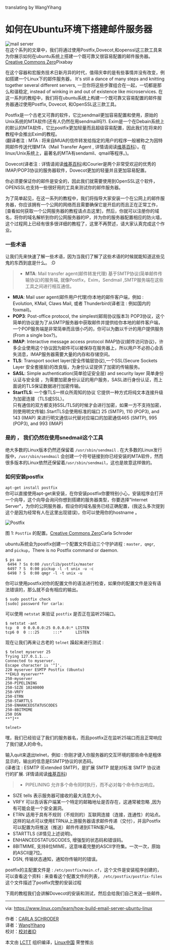 translating by WangYihang  
  
如何在Ubuntu环境下搭建邮件服务器  
============================================================  
  
 ![mail server](https://www.linux.com/sites/lcom/files/styles/rendered_file/public/mail-stack.jpg?itok=SVMfa8WZ "mail server")   
在这个系列的文章中，我们将通过使用Postfix,Dovecot,和openssl这三款工具来为你展示如何在ubuntu系统上搭建一个既可靠又很容易配置的邮件服务器。[Creative Commons Zero][2]Pixabay  
  
在这个容器和宏服务技术日新月异的时代，值得庆幸的是有些事情并没有改变，例如搭建一个Linux下的邮件服务器， It's still a dance of many steps and knitting together several different servers, 一旦你将这些步骤组合在一起，一切都是那么和谐稳定, instead of winking in and out of existence like microservices. 在这一系列的教程中，我们将在ubuntu系统上构建一个既可靠又容易配置的邮件服务器通过使用Postfix, Dovecot, 和OpenSSL这三款工具。  
  
Postfix是一个古老又可靠的软件，它比sendmail更加容易配置和使用，原始的Unix系统的MTA软件(还有人仍然在用sendmail吗?). Exim是一个在Debain系统上的默认的MTA软件，它比postfix更加轻量而且超级容易配置，因此我们在将来的教程中会推出Exim的教程。  
(翻译者注 : MTA : 将来自MUA的信件转发给指定的用户的程序一般被称之为因特网邮件传送代理MTA（Mail Transfer Agent , 详情请阅读[维基百科](https://en.wikipedia.org/wiki/Message_transfer_agent)）。在linux/Unix系统上，最著名的MTA有sendamil、qmail等程序。)。  
  
  
Dovecot(译者注 : 详情请阅读[维基百科](https://en.wikipedia.org/wiki/Dovecot_(software)))和Courier是两个非常受欢迎的优秀的IMAP/POP3协议的服务器软件，Dovecot更加的轻量并且更加容易配置。  
  
你必须要保证你的邮件是安全的，因此我们就需要使用到OpenSSL这个软件，OPENSSL也支持一些很好用的工具来测试你的邮件服务器。  
  
为了简单起见，在这一系列的教程中，我们将指导大家安装一个在公网上的邮件服务器，你应该拥有一个公网的网络而且需要确保它是开启的而且正在正常工作，[查看如何获取一个公网服务器的教程请点击这里]，然后，你就可以注册你的域名，将你的域名解析到你的公网服务器的IP，并为你的服务器配置相应的防火墙，这个过程网上已经有很多很详细的教程了，这里不再赘述，请大家认真完成这个作业。  
  
### 一些术语  
  
让我们先来快速了解一些术语，因为当我们了解了这些术语的时候就能知道这些见鬼的东西到底是什么。 :D  
  
> *   **MTA**: Mail transfer agent(邮件转发代理) 基于SMTP协议(简单邮件传输协议)的服务端, 就像Postfix，Exim，Sendmail ,SMTP服务端在这些工具之间进行相互通信。  
*   **MUA**: Mail user agent(邮件用户代理)你本地的邮件客户端，例如 : Evolution, KMail, Claws Mail, 或者 Thunderbird(译者注 : 例如国内的foxmail)。  
*   **POP3**: Post-office protocol, the simplest(邮局协议版本3) POP3协议，这个简单的协议是为了从SMTP服务器中获取邮件并提供给你本地的邮件客户端，一个POP服务端是非常简单而且很小巧的，你可以为数以千计的用户提供服务(From a single box?)。  
*   **IMAP**: Interactive message access protocol  IMAP协议(邮件访问协议)，许多企业使用这个协议因为邮件可以被保存在服务器上，所以用户不必担心会丢失消息，IMAP服务器需要大量的内存和存储空间。  
*   **TLS**: Transport socket layer(安全传输层协议),一个SSL(Secure Sockets Layer 安全套接层)的改良版，为身份认证提供了加密的传输服务。  
*   **SASL**: Simple authentication(简单验证安全层) and security layer 简单身份认证与安全层 ，为需要加密身份认证的用户服务，SASL进行身份认证，而上面说的TLS保证数据进行加密传输。  
*   **StartTLS**: 一个像TLS一样众所周知的协议  它提供一种方式将纯文本连接升级为加密连接（TLS或SSL）。  
  只有通信的双方都支持SSL/TLS的时候才会进行加密，如果一方不支持加密，则使用明文传输).StartTLS会使用标准的端口 25 (SMTP), 110 (POP3), and 143 (IMAP) 来进行明文通信以代替对应端口的加密通信465 (SMTP), 995 (POP3), and 993 (IMAP)  
  
### 是的 ， 我们仍然在使用snedmail这个工具  
  
  绝大多数的Linux版本仍然还保留着 `/usr/sbin/sendmail` . 在大多数的Linux发行版中，`/usr/sbin/sendmail` 会创建一个符号链接到你已经安装的MTA软件，然而很多版本的Linux依然还保留着`/usr/sbin/sendmail`，这也是故意这样做的。  
  
### 如何安装postfix  
  
`apt-get install postfix`   
你可以直接使用apt-get来安装，在你安装postfix你要特别小心，安装程序会打开一个向导，这个向导会询问你想到搭建的服务器类型，你要选择"Internet Server"，为你的公网服务器，假设你的域名服务已经正确配置，(我这么多次提到这个是因为经常有人在这里出现错误)，你可以使用你的hostname 。 
  
  
  
 ![Postfix](https://www.linux.com/sites/lcom/files/styles/rendered_file/public/postfix-1.png?itok=NJLdtICb "Postfix")   
  
图 1: `Postfix` 的配置。[Creative Commons Zero][1]Carla Schroder  
  
ubuntu系统会为postfix创建一个配置文件启动三个守护进程 : `master, qmgr`, and `pickup`，There is no Postfix command or daemon.  
  
```  
$ ps ax  
 6494 ? Ss 0:00 /usr/lib/postfix/master  
 6497 ? S  0:00 pickup -l -t unix -u -c  
 6498 ? S  0:00 qmgr -l -t unix -u   
```  
  
你可以使用postfix对你的配置文件的语法进行检查，如果你的配置文件是没有语法错误的，那么就不会有相应的输出。  
  
```  
$ sudo postfix check  
[sudo] password for carla:   
```  
  
可以使用 `netstat` 来验证 `postfix` 是否正在监听25端口。  
  
```  
$ netstat -ant  
tcp  0  0 0.0.0.0:25 0.0.0.0:* LISTEN  
tcp6 0  0 :::25      :::*      LISTEN  
```  
  
现在让我们再来让古老的 `telnet` 躁起来进行测试 :   
  
```  
$ telnet myserver 25  
Trying 127.0.1.1...  
Connected to myserver.  
Escape character is '^]'.  
220 myserver ESMTP Postfix (Ubuntu)  
**EHLO myserver**  
250-myserver  
250-PIPELINING  
250-SIZE 10240000  
250-VRFY  
250-ETRN  
250-STARTTLS  
250-ENHANCEDSTATUSCODES  
250-8BITMIME  
250 DSN  
**^]**  
  
telnet>   
```  
  
嘿，我们已经验证了我们的服务器名，而且postfix正在监听25端口而且正常响应了我们键入的命令。  
  
  
输入quit来退出telnet，例如 : 你刚才键入你服务器的交互环境的那些命令是粗体显示的，输出的信息是ESMTP协议的状态码。  
(译者注 : ESMTP (Extended SMTP)，是扩展 SMTP 就是对标准 SMTP 协议进行的扩展. 详情请阅读[维基百科](https://en.wikipedia.org/wiki/Extended_SMTP))  
  
> *   PIPELINING 允许多个命令同时执行，而不必对每个命令作出响应。  
*   SIZE tells 表示服务器可接收的最大消息大小。  
*   VRFY 可以告诉客户端某一个特定的邮箱地址是否存在，这通常被忽略 ,因为有可能会是一个安全漏洞。  
*   ETRN 适用于具有不规则（不规则的）互联网连接（连接，连通性）的站点。这样的站点可以使用ETRN从上游服务器请求邮件传递（交付），并且Postfix可以配置为将推送（推送）邮件传递到ETRN客户端。  
*   STARTTLS (详情见上述说明)。  
*   ENHANCEDSTATUSCODES, 增强型的状态码和错误码。  
*   8BITMIME, 支持8位MIME，这意味着完整的ASCII字符集。一次一次，原始的ASCII是7位。  
*   DSN, 传输状态通知，通知你传输时的错误。  
  
postfix的主配置文件是 : `/etc/postfix/main.cf`，这个文件是安装程序创建的，可以查看这个资料 : 来查看这个配置文件的列表， `/etc/postfix/postfix-files`这个文件描述了postfix完整的安装过程  
  
下周的教程我们会讲解Dovecot的安装和测试，然后会给我们自己发送一些邮件。  
  
--------------------------------------------------------------------------------  
  
via: https://www.linux.com/learn/how-build-email-server-ubuntu-linux  
  
作者：[CARLA SCHRODER][a]  
译者：[WangYihang](https://github.com/WangYihang)  
校对：[校对者ID](https://github.com/校对者ID)  
  
本文由 [LCTT](https://github.com/LCTT/TranslateProject) 组织编译，[Linux中国](https://linux.cn/) 荣誉推出  
  
[a]:https://www.linux.com/users/cschroder  
[1]:https://www.linux.com/licenses/category/creative-commons-zero  
[2]:https://www.linux.com/licenses/category/creative-commons-zero  
[3]:https://www.linux.com/files/images/postfix-1png  
[4]:https://www.linux.com/files/images/mail-stackjpg  
[5]:https://www.linux.com/learn/dnsmasq-easy-lan-name-services  
[6]:http://www.postfix.org/postconf.5.html  
